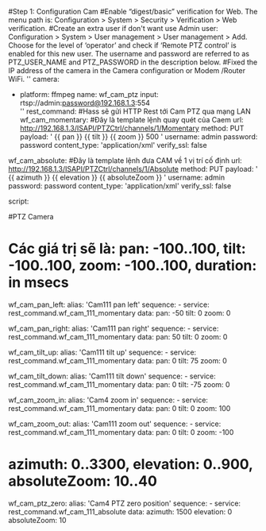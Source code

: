 #Step 1: Configuration Cam
#Enable “digest/basic” verification for Web. The menu path is: Configuration > System > Security > Verification > Web verification.
#Create an extra user if don't want use Admin user: Configuration > System > User management > User management > Add. Choose for the level of ‘operator’ and check if ‘Remote PTZ control’ is enabled for this new user. The username and password are referred to as PTZ_USER_NAME and PTZ_PASSWORD in the description below.
#Fixed the IP address of the camera in the Camera configuration or Modem /Router WiFi.
''
camera:

  - platform: ffmpeg
    name: wf_cam_ptz
    input: rtsp://admin:password@192.168.1.3:554     
''
rest_command: #Hass sẽ gửi HTTP Rest tới Cam PTZ qua mạng LAN
  wf_cam_momentary: #Đây là template lệnh quay quét của Caem
    url: http://192.168.1.3/ISAPI/PTZCtrl/channels/1/Momentary
    method: PUT
    payload: '<PTZData>
              	<pan>{{ pan }}</pan>
              	<tilt>{{ tilt }}</tilt>
              	<zoom>{{ zoom }}</zoom>
              	<Momentary>
                  <duration>500</duration>
              	</Momentary>
              </PTZData>'
    username: admin
    password: password
    content_type: 'application/xml'
    verify_ssl: false


  wf_cam_absolute: #Đây là template lệnh đưa CAM về 1 vị trí cố định
    url: http://192.168.1.3/ISAPI/PTZCtrl/channels/1/Absolute
    method: PUT
    payload: '<PTZData>
              	<AbsoluteHigh>
              	    <azimuth>{{ azimuth }}</azimuth>
              	    <elevation>{{ elevation }}</elevation>
              	    <absoluteZoom>{{ absoluteZoom }}</absoluteZoom>
              	</AbsoluteHigh>
              </PTZData>'
    username: admin
    password: password
    content_type: 'application/xml'
    verify_ssl: false
  

script:

#PTZ Camera
  # Các giá trị sẽ là: pan: -100..100, tilt: -100..100, zoom: -100..100, duration: in msecs            

  wf_cam_pan_left:
    alias: 'Cam111 pan left'
    sequence:
      - service: rest_command.wf_cam_111_momentary
        data:
          pan: -50
          tilt: 0
          zoom: 0

  wf_cam_pan_right:
    alias: 'Cam111 pan right'
    sequence:
      - service: rest_command.wf_cam_111_momentary
        data:
          pan: 50
          tilt: 0
          zoom: 0

  wf_cam_tilt_up:
    alias: 'Cam111 tilt up'
    sequence:
      - service: rest_command.wf_cam_111_momentary
        data:
          pan: 0
          tilt: 75
          zoom: 0

  wf_cam_tilt_down:
    alias: 'Cam111 tilt down'
    sequence:
      - service: rest_command.wf_cam_111_momentary
        data:
          pan: 0
          tilt: -75
          zoom: 0

  wf_cam_zoom_in:
    alias: 'Cam4 zoom in'
    sequence:
      - service: rest_command.wf_cam_111_momentary
        data:
          pan: 0
          tilt: 0
          zoom: 100

  wf_cam_zoom_out:
    alias: 'Cam111 zoom out'
    sequence:
      - service: rest_command.wf_cam_111_momentary
        data:
          pan: 0
          tilt: 0
          zoom: -100

  # azimuth: 0..3300, elevation: 0..900, absoluteZoom: 10..40
  wf_cam_ptz_zero:
    alias: 'Cam4 PTZ zero position'
    sequence:
      - service: rest_command.wf_cam_111_absolute
        data:
          azimuth: 1500
          elevation: 0
          absoluteZoom: 10
